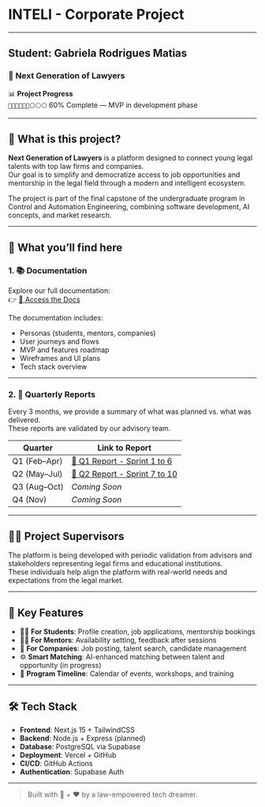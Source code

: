 # INTELI - Corporate Project 
________________________________________________________
## Student: Gabriela Rodrigues Matias
### 🚀 Next Generation of Lawyers

📊 **Project Progress**  
`🔵🔵🔵🔵🔵🔵⚪⚪⚪` 60% Complete — MVP in development phase

---

## 📌 What is this project?

**Next Generation of Lawyers** is a platform designed to connect young legal talents with top law firms and companies.  
Our goal is to simplify and democratize access to job opportunities and mentorship in the legal field through a modern and intelligent ecosystem.

The project is part of the final capstone of the undergraduate program in Control and Automation Engineering, combining software development, AI concepts, and market research.

---

## 📄 What you’ll find here

### 1. 📚 **Documentation**

Explore our full documentation:  
👉 [📖 Access the Docs](https://plataforma-next-five.vercel.app/docs/intro)

The documentation includes:
- Personas (students, mentors, companies)
- User journeys and flows
- MVP and features roadmap
- Wireframes and UI plans
- Tech stack overview

---

### 2. 📆 **Quarterly Reports**

Every 3 months, we provide a summary of what was planned vs. what was delivered.  
These reports are validated by our advisory team.

| Quarter | Link to Report |
|--------|----------------|
| Q1 (Feb–Apr) | [📄 Q1 Report - Sprint 1 to 6](https://plataforma-next-five.vercel.app/docs/Public%20Report%20-%201) <!-- replace with link to file -->
| Q2 (May–Jul) | [📄 Q2 Report - Sprint 7 to 10]([https://plataforma-next-five.vercel.app/docs/Public%20Report%20-%201](https://plataforma-next-five.vercel.app/docs/Public%20Report%20-%202)) 
| Q3 (Aug–Oct) | *Coming Soon*
| Q4 (Nov) | *Coming Soon*

---

## 🧑‍💼 Project Supervisors

The platform is being developed with periodic validation from advisors and stakeholders representing legal firms and educational institutions.  
These individuals help align the platform with real-world needs and expectations from the legal market.

---

## 🧠 Key Features

- 👨‍🎓 **For Students**: Profile creation, job applications, mentorship bookings  
- 🧑‍⚖️ **For Mentors**: Availability setting, feedback after sessions  
- 🏢 **For Companies**: Job posting, talent search, candidate management  
- ⚙️ **Smart Matching**: AI-enhanced matching between talent and opportunity (in progress)  
- 📅 **Program Timeline**: Calendar of events, workshops, and training

---

## 🛠️ Tech Stack

- **Frontend**: Next.js 15 + TailwindCSS  
- **Backend**: Node.js + Express (planned)  
- **Database**: PostgreSQL via Supabase  
- **Deployment**: Vercel + GitHub  
- **CI/CD**: GitHub Actions  
- **Authentication**: Supabase Auth

---

> Built with 💼 + ❤️ by a law-empowered tech dreamer.
